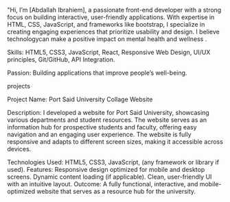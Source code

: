 "Hi, I’m [Abdallah Ibrahiem], a passionate front-end developer with a strong focus on building interactive, user-friendly applications.
With expertise in HTML, CSS, JavaScript, and frameworks like bootstrap, I specialize in creating engaging experiences that prioritize usability and design. 
I believe technologycan make a positive impact on mental health and wellness .

Skills: HTML5, CSS3, JavaScript, React, Responsive Web Design, UI/UX principles, Git/GitHub, API Integration.

Passion: Building applications that improve people’s well-being.

projects 

Project Name: Port Said University Collage Website

Description:
I developed a website for Port Said University, showcasing various departments and student resources. The website serves as an information hub for prospective students and faculty, offering easy navigation and an engaging user experience. The website is fully responsive and adapts to different screen sizes, making it accessible across devices.

Technologies Used: HTML5, CSS3, JavaScript, (any framework or library if used).
Features:
Responsive design optimized for mobile and desktop screens.
Dynamic content loading (if applicable).
Clean, user-friendly UI with an intuitive layout.
Outcome: A fully functional, interactive, and mobile-optimized website that serves as a resource hub for the university.
